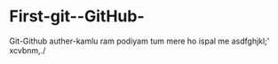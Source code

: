 # First-git--GitHub-
Git-Github
auther-kamlu ram podiyam 
tum mere ho ispal me
asdfghjkl;'
xcvbnm,./
